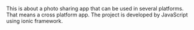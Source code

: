 This is about a photo sharing app that can be used in several platforms. That means a cross platform app. The project is developed by JavaScript using ionic framework.
